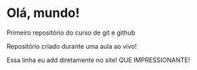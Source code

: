 # Olá, mundo!
 Primeiro repositório do curso de git e github

 Repositório criado durante uma aula ao vivo!
 
 Essa linha eu add diretamente no site! QUE IMPRESSIONANTE!
